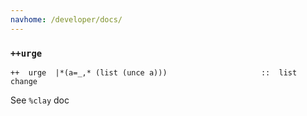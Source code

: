 ```yaml
---
navhome: /developer/docs/
---
```



### `++urge`

    ++  urge  |*(a=_,* (list (unce a)))                     ::  list change

See `%clay` doc


